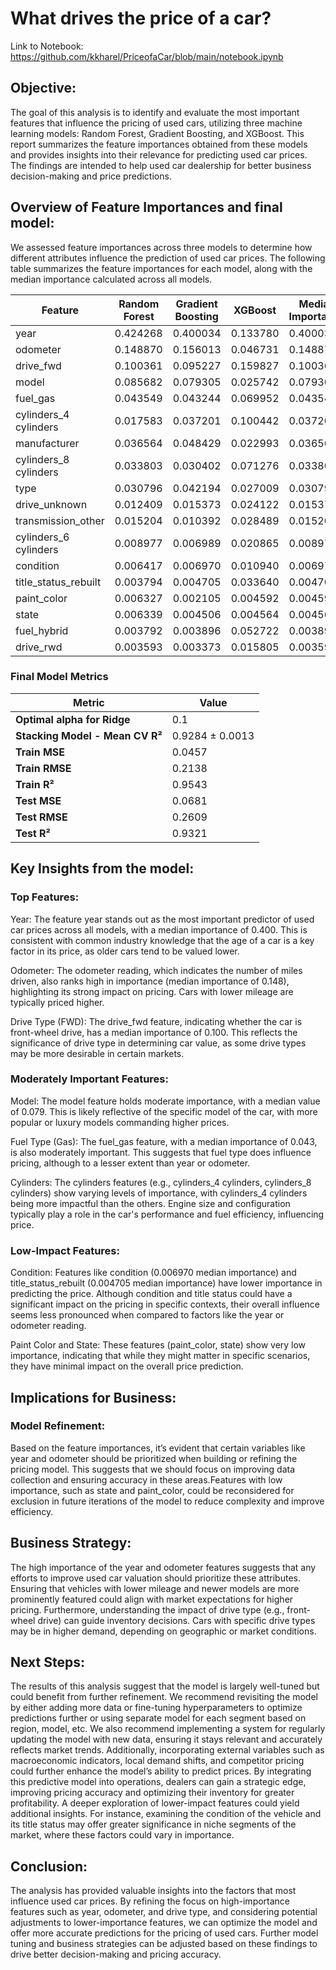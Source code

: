 # What drives the price of a car?

Link to Notebook: https://github.com/kkharel/PriceofaCar/blob/main/notebook.ipynb

## Objective:

The goal of this analysis is to identify and evaluate the most important features that influence the pricing of used cars, utilizing three machine learning models: Random Forest, Gradient Boosting, and XGBoost. This report summarizes the feature importances obtained from these models and provides insights into their relevance for predicting used car prices. The findings are intended to help used car dealership for better business decision-making and price predictions.

## Overview of Feature Importances and final model:

We assessed feature importances across three models to determine how different attributes influence the prediction of used car prices. The following table summarizes the feature importances for each model, along with the median importance calculated across all models.

| Feature                  | Random Forest | Gradient Boosting | XGBoost  | Median Importance |
|--------------------------|--------------|-------------------|----------|-------------------|
| year                     | 0.424268     | 0.400034          | 0.133780 | 0.400034          |
| odometer                 | 0.148870     | 0.156013          | 0.046731 | 0.148870          |
| drive_fwd                | 0.100361     | 0.095227          | 0.159827 | 0.100361          |
| model                    | 0.085682     | 0.079305          | 0.025742 | 0.079305          |
| fuel_gas                 | 0.043549     | 0.043244          | 0.069952 | 0.043549          |
| cylinders_4 cylinders    | 0.017583     | 0.037201          | 0.100442 | 0.037201          |
| manufacturer             | 0.036564     | 0.048429          | 0.022993 | 0.036564          |
| cylinders_8 cylinders    | 0.033803     | 0.030402          | 0.071276 | 0.033803          |
| type                     | 0.030796     | 0.042194          | 0.027009 | 0.030796          |
| drive_unknown            | 0.012409     | 0.015373          | 0.024122 | 0.015373          |
| transmission_other       | 0.015204     | 0.010392          | 0.028489 | 0.015204          |
| cylinders_6 cylinders    | 0.008977     | 0.006989          | 0.020865 | 0.008977          |
| condition                | 0.006417     | 0.006970          | 0.010940 | 0.006970          |
| title_status_rebuilt     | 0.003794     | 0.004705          | 0.033640 | 0.004705          |
| paint_color              | 0.006327     | 0.002105          | 0.004592 | 0.004592          |
| state                    | 0.006339     | 0.004506          | 0.004564 | 0.004564          |
| fuel_hybrid              | 0.003792     | 0.003896          | 0.052722 | 0.003896          |
| drive_rwd                | 0.003593     | 0.003373          | 0.015805 | 0.003593          |


### Final Model Metrics

| Metric                         | Value              |
|--------------------------------|--------------------|
| **Optimal alpha for Ridge**     | 0.1                |
| **Stacking Model - Mean CV R²** | 0.9284 ± 0.0013    |
| **Train MSE**                   | 0.0457             |
| **Train RMSE**                  | 0.2138             |
| **Train R²**                    | 0.9543             |
| **Test MSE**                    | 0.0681             |
| **Test RMSE**                   | 0.2609             |
| **Test R²**                     | 0.9321             |


## Key Insights from the model:

### Top Features:

Year: The feature year stands out as the most important predictor of used car prices across all models, with a median importance of 0.400. This is consistent with common industry knowledge that the age of a car is a key factor in its price, as older cars tend to be valued lower.

Odometer: The odometer reading, which indicates the number of miles driven, also ranks high in importance (median importance of 0.148), highlighting its strong impact on pricing. Cars with lower mileage are typically priced higher.

Drive Type (FWD): The drive_fwd feature, indicating whether the car is front-wheel drive, has a median importance of 0.100. This reflects the significance of drive type in determining car value, as some drive types may be more desirable in certain markets.

### Moderately Important Features:

Model: The model feature holds moderate importance, with a median value of 0.079. This is likely reflective of the specific model of the car, with more popular or luxury models commanding higher prices.

Fuel Type (Gas): The fuel_gas feature, with a median importance of 0.043, is also moderately important. This suggests that fuel type does influence pricing, although to a lesser extent than year or odometer.

Cylinders: The cylinders features (e.g., cylinders_4 cylinders, cylinders_8 cylinders) show varying levels of importance, with cylinders_4 cylinders being more impactful than the others. Engine size and configuration typically play a role in the car's performance and fuel efficiency, influencing price.

### Low-Impact Features:

Condition: Features like condition (0.006970 median importance) and title_status_rebuilt (0.004705 median importance) have lower importance in predicting the price. Although condition and title status could have a significant impact on the pricing in specific contexts, their overall influence seems less pronounced when compared to factors like the year or odometer reading.

Paint Color and State: These features (paint_color, state) show very low importance, indicating that while they might matter in specific scenarios, they have minimal impact on the overall price prediction.


## Implications for Business:

### Model Refinement:

Based on the feature importances, it’s evident that certain variables like year and odometer should be prioritized when building or refining the pricing model. This suggests that we should focus on improving data collection and ensuring accuracy in these areas.Features with low importance, such as state and paint_color, could be reconsidered for exclusion in future iterations of the model to reduce complexity and improve efficiency.

## Business Strategy:

The high importance of the year and odometer features suggests that any efforts to improve used car valuation should prioritize these attributes. Ensuring that vehicles with lower mileage and newer models are more prominently featured could align with market expectations for higher pricing. Furthermore, understanding the impact of drive type (e.g., front-wheel drive) can guide inventory decisions. Cars with specific drive types may be in higher demand, depending on geographic or market conditions.

## Next Steps:

The results of this analysis suggest that the model is largely well-tuned but could benefit from further refinement. We recommend revisiting the model by either adding more data or fine-tuning hyperparameters to optimize predictions further or using separate model for each segment based on region, model, etc. We also recommend implementing a system for regularly updating the model with new data, ensuring it stays relevant and accurately reflects market trends. Additionally, incorporating external variables such as macroeconomic indicators, local demand shifts, and competitor pricing could further enhance the model’s ability to predict prices. By integrating this predictive model into operations, dealers can gain a strategic edge, improving pricing accuracy and optimizing their inventory for greater profitability. A deeper exploration of lower-impact features could yield additional insights. For instance, examining the condition of the vehicle and its title status may offer greater significance in niche segments of the market, where these factors could vary in importance.

## Conclusion:

The analysis has provided valuable insights into the factors that most influence used car prices. By refining the focus on high-importance features such as year, odometer, and drive type, and considering potential adjustments to lower-importance features, we can optimize the model and offer more accurate predictions for the pricing of used cars. Further model tuning and business strategies can be adjusted based on these findings to drive better decision-making and pricing accuracy.
